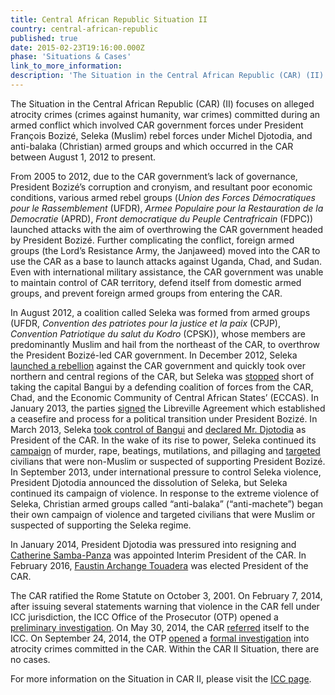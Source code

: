 ```yaml
---
title: Central African Republic Situation II
country: central-african-republic
published: true
date: 2015-02-23T19:16:00.000Z
phase: 'Situations & Cases'
link_to_more_information:
description: 'The Situation in the Central African Republic (CAR) (II) focuses on atrocity crimes (crimes against humanity, war crimes) committed during an armed conflict which involved CAR government forces under President François Bozizé, Seleka (Muslim) rebel forces under Michel Djotodia, and anti-balaka (Christian) armed groups. Within the Situation in CAR II, there are no cases, but the OTP is currently conducting a formal investigation.'
---
```



The Situation in the Central African Republic (CAR) (II) focuses on alleged atrocity crimes (crimes against humanity, war crimes) committed during an armed conflict which involved CAR government forces under President Fran&ccedil;ois Boziz&eacute;, Seleka (Muslim) rebel forces under Michel Djotodia, and anti-balaka (Christian) armed groups and which occurred in the CAR between August 1, 2012 to present. &nbsp;

From 2005 to 2012, due to the CAR government’s lack of governance, President Boziz&eacute;’s corruption and cronyism, and resultant poor economic conditions, various armed rebel groups (*Union des Forces D&eacute;mocratiques pour le Rassemblement* (UFDR), *Armee Populaire pour la Restauration de la Democratie* (APRD), *Front democratique du Peuple Centrafricain* (FDPC)) launched attacks with the aim of overthrowing the CAR government headed by President Boziz&eacute;. Further complicating the conflict, foreign armed groups (the Lord’s Resistance Army, the Janjaweed) moved into the CAR to use the CAR as a base to launch attacks against Uganda, Chad, and Sudan. Even with international military assistance, the CAR government was unable to maintain control of CAR territory, defend itself from domestic armed groups, and prevent foreign armed groups from entering the CAR.&nbsp;

In August 2012, a coalition called Seleka was formed from armed groups (UFDR, *Convention des patriotes pour la justice et la paix* (CPJP), *Convention Patriotique du salut du Kodro* (CPSK)), whose members are predominantly Muslim and hail from the northeast of the CAR, to overthrow the President Boziz&eacute;-led CAR government. In December 2012, Seleka [launched a rebellion](https://www.hrw.org/world-report/2014/country-chapters/central-african-republic) against the CAR government and quickly took over northern and central regions of the CAR, but Seleka was [stopped](http://www.nytimes.com/2013/01/03/world/africa/central-africa-on-the-brink-rebels-halt-their-advance.html)&nbsp;short of taking the capital Bangui by a defending coalition of forces from the CAR, Chad, and the Economic Community of Central African States’ (ECCAS). In January 2013, the parties [signed](http://www.nytimes.com/2013/01/12/world/africa/rebels-agree-to-cease-fire-in-central-african-republic.html) the Libreville Agreement which established a ceasefire and process for a political transition under President Boziz&eacute;. In March 2013, Seleka [took control of Bangui](http://www.nytimes.com/2013/03/25/world/africa/rebels-seize-capital-of-central-african-republic.html) and [declared Mr. Djotodia](https://www.brookings.edu/2013/04/06/what-future-for-the-central-african-republic/) as President of the CAR. In the wake of its rise to power, Seleka continued its [campaign](https://www.theguardian.com/world/2013/nov/22/central-african-republic-verge-of-genocide) of murder, rape, beatings, mutilations, and pillaging and [targeted](http://www.telegraph.co.uk/news/worldnews/africaandindianocean/centralafricanrepublic/10502752/Seleka-the-militia-terrorising-Central-African-Republics-Christian-population.html) civilians that were non-Muslim or suspected of supporting President Boziz&eacute;. In September 2013, under international pressure to control Seleka violence, President Djotodia announced the dissolution of Seleka, but Seleka continued its campaign of violence. In response to the extreme violence of Seleka, Christian armed groups called “anti-balaka” (“anti-machete”) began their own campaign of violence and targeted civilians that were Muslim or suspected of supporting the Seleka regime.

In January 2014, President Djotodia was pressured into resigning and [Catherine Samba-Panza](http://www.nytimes.com/2014/01/21/world/africa/un-body-set-to-appoint-a-monitor-for-central-african-republic.html) was appointed Interim President of the CAR. In February 2016, [Faustin Archange Touadera](http://www.nytimes.com/2016/02/22/world/africa/newly-elected-central-african-republic-leader-faces-hard-realities.html) was elected President of the CAR.

The CAR ratified the Rome Statute on October 3, 2001. On February 7, 2014, after issuing several statements warning that violence in the CAR fell under ICC jurisdiction, the ICC Office of the Prosecutor (OTP) opened a [preliminary investigation](https://www.icc-cpi.int/Pages/item.aspx?name=otp-statement-07-02-2014). On May 30, 2014, the CAR [referred](https://www.icc-cpi.int/iccdocs/otp/2014-05-30-CAR-referral.pdf) itself to the ICC. On September 24, 2014, the OTP [opened](https://www.icc-cpi.int/Pages/item.aspx?name=pr1043) a [formal investigation](https://www.icc-cpi.int/iccdocs/otp/Art_53_1_Report_CAR_II_24Sep14.pdf) into atrocity crimes committed in the CAR. Within the CAR II Situation, there are no cases.

For more information on the Situation in CAR II, please visit the [ICC page](https://www.icc-cpi.int/carII).